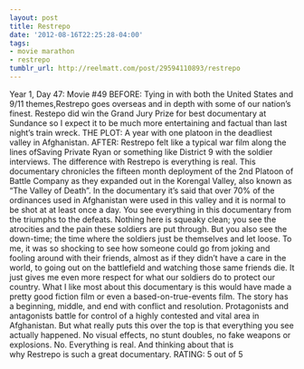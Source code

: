```yaml
---
layout: post
title: Restrepo
date: '2012-08-16T22:25:28-04:00'
tags:
- movie marathon
- restrepo
tumblr_url: http://reelmatt.com/post/29594110893/restrepo
---
```

Year 1, Day 47: Movie #49
BEFORE: Tying in with both the United States and 9/11 themes,Restrepo goes overseas and in depth with some of our nation’s finest. Restepo did win the Grand Jury Prize for best documentary at Sundance so I expect it to be much more entertaining and factual than last night’s train wreck.
THE PLOT: A year with one platoon in the deadliest valley in Afghanistan.
AFTER: Restrepo felt like a typical war film along the lines ofSaving Private Ryan or something like District 9 with the soldier interviews. The difference with Restrepo is everything is real.
This documentary chronicles the fifteen month deployment of the 2nd Platoon of Battle Company as they expanded out in the Korengal Valley, also known as “The Valley of Death”. In the documentary it’s said that over 70% of the ordinances used in Afghanistan were used in this valley and it is normal to be shot at at least once a day.
You see everything in this documentary from the triumphs to the defeats. Nothing here is squeaky clean; you see the atrocities and the pain these soldiers are put through. But you also see the down-time; the time where the soldiers just be themselves and let loose. To me, it was so shocking to see how someone could go from joking and fooling around with their friends, almost as if they didn’t have a care in the world, to going out on the battlefield and watching those same friends die. It just gives me even more respect for what our soldiers do to protect our country.
What I like most about this documentary is this would have made a pretty good fiction film or even a based-on-true-events film. The story has a beginning, middle, and end with conflict and resolution. Protagonists and antagonists battle for control of a highly contested and vital area in Afghanistan. But what really puts this over the top is that everything you see actually happened. No visual effects, no stunt doubles, no fake weapons or explosions. No. Everything is real. And thinking about that is why Restrepo is such a great documentary.
RATING: 5 out of 5
